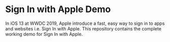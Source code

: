 # Sign In with Apple Demo

In iOS 13 at WWDC 2019, Apple introduce a fast, easy way to sign in to apps and websites i.e. Sign In with Apple. This repository contains the complete working demo for Sign In with Apple.
